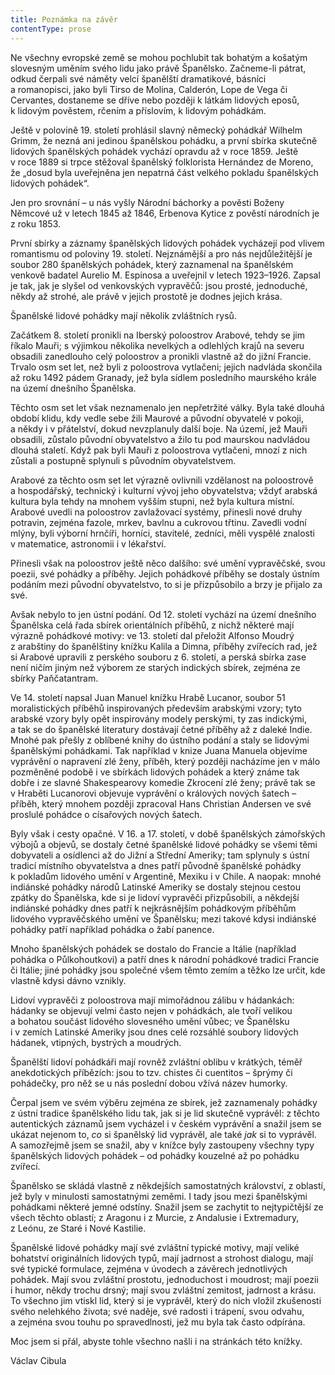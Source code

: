 ```yaml
---
title: Poznámka na závěr
contentType: prose
---
```


  

Ne všechny evropské země se mohou pochlubit tak bohatým a košatým slovesným uměním svého lidu jako právě Španělsko. Začneme-li pátrat, odkud čerpali své náměty velcí španělští dramatikové, básníci a romanopisci, jako byli Tirso de Molina, Calderón, Lope de Vega či Cervantes, dostaneme se dříve nebo později k látkám lidových eposů, k lidovým pověstem, rčením a příslovím, k lidovým pohádkám.

Ještě v polovině 19. století prohlásil slavný německý pohádkář Wilhelm Grimm, že nezná ani jedinou španělskou pohádku, a první sbírka skutečně lidových španělských pohádek vychází opravdu až v roce 1859. Ještě v roce 1889 si trpce stěžoval španělský folklorista Hernández de Moreno, že „dosud byla uveřejněna jen nepatrná část velkého pokladu španělských lidových pohádek“.

Jen pro srovnání – u nás vyšly Národní báchorky a pověsti Boženy Němcové už v letech 1845 až 1846, Erbenova Kytice z pověstí národních je z roku 1853.

První sbírky a záznamy španělských lidových pohádek vycházejí pod vlivem romantismu od poloviny 19. století. Nejznámější a pro nás nejdůležitější je soubor 280 španělských pohádek, který zaznamenal na španělském venkově badatel Aurelio M. Espinosa a uveřejnil v letech 1923–1926. Zapsal je tak, jak je slyšel od venkovských vypravěčů: jsou prosté, jednoduché, někdy až strohé, ale právě v jejich prostotě je dodnes jejich krása.

Španělské lidové pohádky mají několik zvláštních rysů.

Začátkem 8. století pronikli na Iberský poloostrov Arabové, tehdy se jim říkalo Mauři; s výjimkou několika nevelkých a odlehlých krajů na severu obsadili zanedlouho celý poloostrov a pronikli vlastně až do jižní Francie. Trvalo osm set let, než byli z poloostrova vytlačeni; jejich nadvláda skončila až roku 1492 pádem Granady, jež byla sídlem posledního maurského krále na území dnešního Španělska.

Těchto osm set let však neznamenalo jen nepřetržité války. Byla také dlouhá období klidu, kdy vedle sebe žili Maurové a původní obyvatelé v pokoji, a někdy i v přátelství, dokud nevzplanuly další boje. Na území, jež Mauři obsadili, zůstalo původní obyvatelstvo a žilo tu pod maurskou nadvládou dlouhá staletí. Když pak byli Mauři z poloostrova vytlačeni, mnozí z nich zůstali a postupně splynuli s původním obyvatelstvem.

Arabové za těchto osm set let výrazně ovlivnili vzdělanost na poloostrově a hospodářský, technický i kulturní vývoj jeho obyvatelstva; vždyť arabská kultura byla tehdy na mnohem vyšším stupni, než byla kultura místní. Arabové uvedli na poloostrov zavlažovací systémy, přinesli nové druhy potravin, zejména fazole, mrkev, bavlnu a cukrovou třtinu. Zavedli vodní mlýny, byli výborní hrnčíři, horníci, stavitelé, zedníci, měli vyspělé znalosti v matematice, astronomii i v lékařství.

Přinesli však na poloostrov ještě něco dalšího: své umění vypravěčské, svou poezii, své pohádky a příběhy. Jejich pohádkové příběhy se dostaly ústním podáním mezi původní obyvatelstvo, to si je přizpůsobilo a brzy je přijalo za své.

Avšak nebylo to jen ústní podání. Od 12. století vychází na území dnešního Španělska celá řada sbírek orientálních příběhů, z nichž některé mají výrazně pohádkové motivy: ve 13. století dal přeložit Alfonso Moudrý z arabštiny do španělštiny knížku Kalila a Dimna, příběhy zvířecích rad, jež si Arabové upravili z perského souboru z 6. století, a perská sbírka zase není ničím jiným než výborem ze starých indických sbírek, zejména ze sbírky Paňčatantram.

Ve 14. století napsal Juan Manuel knížku Hrabě Lucanor, soubor 51 moralistických příběhů inspirovaných především arabskými vzory; tyto arabské vzory byly opět inspirovány modely perskými, ty zas indickými, a tak se do španělské literatury dostávají četné příběhy až z daleké Indie. Mnohé pak přešly z oblíbené knihy do ústního podání a staly se lidovými španělskými pohádkami. Tak například v knize Juana Manuela objevíme vyprávění o napravení zlé ženy, příběh, který později nacházíme jen v málo pozměněné podobě i ve sbírkách lidových pohádek a který známe tak dobře i ze slavné Shakespearovy komedie Zkrocení zlé ženy; právě tak se v Hraběti Lucanorovi objevuje vyprávění o králových nových šatech – příběh, který mnohem později zpracoval Hans Christian Andersen ve své proslulé pohádce o císařových nových šatech.

Byly však i cesty opačné. V 16. a 17. století, v době španělských zámořských výbojů a objevů, se dostaly četné španělské lidové pohádky se všemi těmi dobyvateli a osídlenci až do Jižní a Střední Ameriky; tam splynuly s ústní tradicí místního obyvatelstva a dnes patří původně španělské pohádky k pokladům lidového umění v Argentině, Mexiku i v Chile. A naopak: mnohé indiánské pohádky národů Latinské Ameriky se dostaly stejnou cestou zpátky do Španělska, kde si je lidoví vypravěči přizpůsobili, a někdejší indián­ské pohádky dnes patří k nejkrásnějším pohádkovým příběhům lidového vypravěčského umění ve Španělsku; mezi takové kdysi indiánské pohádky patří například pohádka o žabí panence.

Mnoho španělských pohádek se dostalo do Francie a Itálie (například pohádka o Půlkohoutkovi) a patří dnes k národní pohádkové tradici Francie či Itálie; jiné pohádky jsou společné všem těmto zemím a těžko lze určit, kde vlastně kdysi dávno vznikly.

Lidoví vypravěči z poloostrova mají mimořádnou zálibu v hádankách: hádanky se objevují velmi často nejen v pohádkách, ale tvoří velikou a bohatou součást lidového slovesného umění vůbec; ve Španělsku i v zemích Latinské Ameriky jsou dnes celé rozsáhlé soubory lidových hádanek, vtipných, bystrých a moudrých.

Španělští lidoví pohádkáři mají rovněž zvláštní oblibu v krátkých, téměř anekdotických příbězích: jsou to tzv. chistes či cuentitos – šprýmy či pohádečky, pro něž se u nás poslední dobou vžívá název humorky.

Čerpal jsem ve svém výběru zejména ze sbírek, jež zaznamenaly pohádky z ústní tradice španělského lidu tak, jak si je lid skutečně vyprávěl: z těchto autentických záznamů jsem vycházel i v českém vyprávění a snažil jsem se ukázat nejenom to, _co_ si španělský lid vyprávěl, ale také _jak_ si to vyprávěl. A samozřejmě jsem se snažil, aby v knížce byly zastoupeny všechny typy španělských lidových pohádek – od pohádky kouzelné až po pohádku zvířecí.

Španělsko se skládá vlastně z někdejších samostatných království, z oblastí, jež byly v minulosti samostatnými zeměmi. I tady jsou mezi španělskými pohádkami některé jemné odstíny. Snažil jsem se zachytit to nejtypičtější ze všech těchto oblastí; z Aragonu i z Murcie, z Andalusie i Extremadury, z Leónu, ze Staré i Nové Kastilie.

Španělské lidové pohádky mají své zvláštní typické motivy, mají veliké bohatství originálních lidových typů, mají jadrnost a strohost dialogu, mají své typické formulace, zejména v úvodech a závěrech jednotlivých pohádek. Mají svou zvláštní prostotu, jednoduchost i moudrost; mají poezii i humor, někdy trochu drsný; mají svou zvláštní zemitost, jadrnost a krásu. To všechno jim vtiskl lid, který si je vyprávěl, který do nich vložil zkušenosti svého nelehkého života; své naděje, své radosti i trápení, svou odvahu, a zejména svou touhu po spravedlnosti, jež mu byla tak často odpírána.

Moc jsem si přál, abyste tohle všechno našli i na stránkách této knížky.

Václav Cibula
